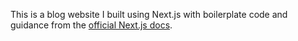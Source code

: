 This is a blog website I built using Next.js with boilerplate code and guidance from the [official Next.js docs](https://nextjs.org/learn).
